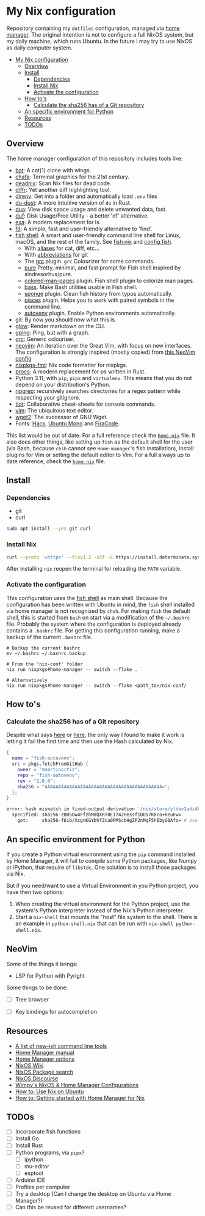 # My Nix configuration

Repository containing my `dotfiles` configuration, managed via [home manager](<https://nix-community.github.io/home-manager/index.html>). The original intention is not to configure a full NixOS system, but my daily machine, which runs Ubuntu. In the future I may try to use NixOS as daily computer system.

- [My Nix configuration](#my-nix-configuration)
  - [Overview](#overview)
  - [Install](#install)
    - [Dependencies](#dependencies)
    - [Install Nix](#install-nix)
    - [Activate the configuration](#activate-the-configuration)
  - [How to's](#how-tos)
    - [Calculate the sha256 has of a Git repository](#calculate-the-sha256-has-of-a-git-repository)
  - [An specific environment for Python](#an-specific-environment-for-python)
  - [Resources](#resources)
  - [TODOs](#todos)

## Overview

The home manager configuration of this repository includes tools like:

- [bat](<https://github.com/sharkdp/bat>): A cat(1) clone with wings.
- [chafa](<https://hpjansson.org/chafa/>): Terminal graphics for the 21st century.
- [deadnix](<https://github.com/astro/deadnix>): Scan Nix files for dead code.
- [diffr](<https://github.com/mookid/diffr>): Yet another diff highlighting tool.
- [direnv](<https://direnv.net/>): Get into a folder and automatically load `.env` files
- [du-dust](<https://github.com/bootandy/dust>): A more intuitive version of `du` in Rust.
- [dua](<https://github.com/Byron/dua-cli>): View disk space usage and delete unwanted data, fast.
- [duf](<https://github.com/muesli/duf>): Disk Usage/Free Utility - a better 'df' alternative.
- [exa](<https://the.exa.website/>): A modern replacement for ls.
- [fd](<https://github.com/sharkdp/fd>): A simple, fast and user-friendly alternative to 'find'.
- [fish shell](<https://fishshell.com>): A smart and user-friendly command line shell for Linux, macOS, and the rest of the family. See [fish.nix](./home-manager/apps/fish.nix) and [config.fish](./home-manager/apps/config.fish).
  - With [aliases](<https://fishshell.com/docs/current/cmds/alias.html>) for cat, diff, etc...
  - With [abbreviations](<https://fishshell.com/docs/current/cmds/abbr.html>) for git
  - The [grc](<https://github.com/oh-my-fish/plugin-grc>) plugin. `grc` Colourizer for some commands.
  - [pure](<https://github.com/pure-fish/pure>) Pretty, minimal, and fast prompt for Fish shell inspired by sindresorhus/pure.
  - [colored-man-pages](<https://github.com/PatrickF1/colored_man_pages.fish>) plugin. Fish shell plugin to colorize man pages.
  - [bass](<https://github.com/edc/bass>). Make Bash utilities usable in Fish shell.
  - [sponge](<https://github.com/meaningful-ooo/sponge>) plugin. Clean fish history from typos automatically.
  - [pisces](<https://github.com/laughedelic/pisces>) plugin. Helps you to work with paired symbols in the command line.
  - [autovenv](<https://github.com/mmartinortiz/fish-autovenv>) plugin. Enable Python environments automatically.
- git: By now you should now what this is.
- [glow](<https://github.com/charmbracelet/glow>): Render markdown on the CLI.
- [gping](<https://github.com/orf/gping>): Ping, but with a graph.
- [grc](<https://github.com/garabik/grc>): Generic colouriser.
- [neovim](<https://neovim.io/>): An iteration over the Great Vim, with focus on new interfaces. The configuration is strongly inspired (mostly copied) from [this NeoVim config](<https://github.com/workflow/nixos-config/blob/5fb8b79b17e8edf3ac800179f6e2dfc75fa8bd22/home/neovim.nix>)
- [nixpkgs-fmt](<https://nix-community.github.io/nixpkgs-fmt/>): Nix code formatter for nixpkgs.
- [procs](<https://github.com/dalance/procs>): A modern replacement for ps written in Rust.
- Python 3.11, with `pip`, `pipx` and `virtualenv`. This means that you do not depend on your distribution's Python.
- [ripgrep](<https://github.com/BurntSushi/ripgrep>): recursively searches directories for a regex pattern while respecting your gitignore.
- [tldr](<https://tldr.sh/>): Collaborative cheat-sheets for console commands.
- [vim](<https://www.vim.org/>): The ubiquitous text editor.
- [wget2](<https://gitlab.com/gnuwget/wget2>): The successor of GNU Wget.
- Fonts: [Hack](<https://sourcefoundry.org/hack/>), [Ubuntu Mono](<https://design.ubuntu.com/font>) and [FiraCode](<https://github.com/tonsky/FiraCode>).

This list would be out of date. For a full reference check the [`home.nix`](./home-manager/home.nix) file. It also does other things, like setting up `fish` as the default shell for the user (via Bash, because `chsh` cannot see `Home-manager`'s fish installation), install plugins for Vim or setting the default editor to Vim. For a full always up to date reference, check the [`home.nix`](./home-manager/home.nix) file.

## Install

### Dependencies

- git
- curl

```bash
sudo apt install --yes git curl
```

### Install Nix

```bash
curl --proto '=https' --tlsv1.2 -sSf -L https://install.determinate.systems/nix | sh -s -- install
```

After installing `nix` reopen the terminal for reloading the `PATH` variable.

### Activate the configuration

This configuration uses the [fish shell](<https://fishshell.com/>) as main shell. Because the configuration has been written with Ubuntu in mind, the `fish` shell installed via home manager is not recognized by `chsh`. For making `fish` the default shell, this is started from `bash` on start via a modification of the `~/.bashrc` file. Probably the system where the configuration is deployed already contains a `.bashrc` file. For getting this configuration running, make a backup of the current `.bashrc` file.

```shell
# Backup the current bashrc
mv ~/.bashrc ~/.bashrc.backup

# From the 'nix-conf' folder
nix run nixpkgs#home-manager -- switch --flake .

# Alternatively
nix run nixpkgs#home-manager -- switch --flake <path_to>/nix-conf/
```

## How to's

### Calculate the sha256 has of a Git repository

Despite what says [here](<https://github.com/NixOS/nixpkgs/issues/191128>) or [here](<https://stackoverflow.com/questions/31659527/what-is-the-meaning-of-sha256-in-nixpkgs-fetchgit-where-does-the-value-come-fro>), the only way I found to make it work is letting it fail the first time and then use the Hash calculated by Nix.

```nix
{
  name = "fish-autovenv";
  src = pkgs.fetchFromGitHub {
    owner = "mmartinortiz";
    repo = "fish-autovenv";
    rev = "1.0.0";
    sha256 = "AAAAAAAAAAAAAAAAAAAAAAAAAAAAAAAAAAAAAAAAAAA=";
  };
}
```

```bash
error: hash mismatch in fixed-output derivation '/nix/store/yldav2adi4kr8ypfx0swsvgvzsc6wkfk-source.drv':
  specified: sha256-zBB5Ow4FfzhM8QXRT0E174ZHessf1OU57K8co+ReuFw=
    got:     sha256-f6ib/XcgnKGYbhfZca0PMScbHgZP2nMqF5hEbyG0Afo= # Use this one.
```

## An specific environment for Python

If you create a Python virtual environment using the `pip` command installed by Home Manager, it will fail to compile some Python packages, like Numpy or iPython, that require of `libstdc`. One solution is to install those packages via Nix.

But if you need/want to use a Virtual Environment in you Python project, you have then two options:

1. When creating the virtual environment for the Python project, use the system's Python interpreter instead of the Nix's Python interpreter.
2. Start a `nix-shell` that mounts the "host" file system to the shell. There is an example in `python-shell.nix` that can be run with `nix-shell python-shell.nix`.

## NeoVim

Some of the things it brings:

- LSP for Python with Pyright

Some things to be done:

- [ ] Tree browser
- [ ] Key bindings for autocompletion


## Resources

- [A list of new-ish command line tools](<https://jvns.ca/blog/2022/04/12/a-list-of-new-ish--command-line-tools/>)
- [Home Manager manual](<https://nix-community.github.io/home-manager/>)
- [Home Manager options](<https://rycee.gitlab.io/home-manager/options.html>)
- [NixOS Wiki](<https://nixos.wiki/wiki/Main_Page>)
- [NixOS Package search](<https://search.nixos.org/packages?channel=23.05&size=50&sort=relevance&type=packages&query=python311+venv>)
- [NixOS Discourse](<https://discourse.nixos.org/>)
- [Wimpy's NixOS & Home Manager Configurations](<https://github.com/wimpysworld/nix-config/tree/039e2f0151b03b9a3aa2991230a6becf75d91c43>)
- [How to: Use Nix on Ubuntu](<https://tech.aufomm.com/my-nix-journey-use-nix-with-ubuntu/#Install-Nix>)
- [How to: Getting started with Home Manager for Nix](<https://ghedam.at/24353/tutorial-getting-started-with-home-manager-for-nix>)

## TODOs

- [ ] Incorporate fish functions
- [ ] Install Go
- [ ] Install Rust
- [ ] Python programs, via `pipx`?
  - [ ] ipython
  - [ ] mu-editor
  - [ ] esptool
- [ ] Arduino IDE
- [ ] Profiles per computer
- [ ] Try a desktop (Can I change the desktop on Ubuntu via Home Manager?)
- [ ] Can this be reused for different usernames?
